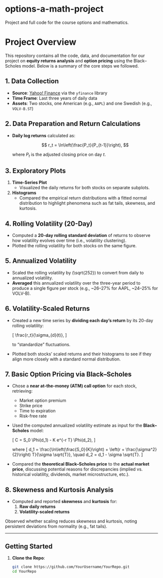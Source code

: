 # options-a-math-project
Project and full code for the course options and mathematics.


# Project Overview

This repository contains all the code, data, and documentation for our project on **equity returns analysis** and **option pricing** using the Black–Scholes model. Below is a summary of the core steps we followed.

## 1. Data Collection
- **Source**: [Yahoo! Finance](https://finance.yahoo.com/) via the `yfinance` library  
- **Time Frame**: Last three years of daily data  
- **Assets**: Two stocks, one American (e.g., `AAPL`) and one Swedish (e.g., `VOLV-B.ST`)

## 2. Data Preparation and Return Calculations
- **Daily log returns** calculated as:

  $$
  r_t = \ln\left(\frac{P_t}{P_{t-1}}\right),
  $$
  
  where $P_t$ is the adjusted closing price on day $t$.

## 3. Exploratory Plots
1. **Time-Series Plot**  
   - Visualized the daily returns for both stocks on separate subplots.
2. **Histograms**  
   - Compared the empirical return distributions with a fitted normal distribution to highlight phenomena such as fat tails, skewness, and kurtosis.

## 4. Rolling Volatility (20-Day)
- Computed a **20-day rolling standard deviation** of returns to observe how volatility evolves over time (i.e., volatility clustering).
- Plotted the rolling volatility for both stocks on the same figure.

## 5. Annualized Volatility
- Scaled the rolling volatility by \(\sqrt{252}\) to convert from daily to annualized volatility.  
- **Averaged** this annualized volatility over the three-year period to produce a single figure per stock (e.g., ~26–27% for AAPL, ~24–25% for VOLV-B).

## 6. Volatility-Scaled Returns
- Created a new time series by **dividing each day’s return** by its 20-day rolling volatility:

  \[
  \frac{r_t}{\sigma_{d}(t)},
  \]

  to “standardize” fluctuations.
- Plotted both stocks’ scaled returns and their histograms to see if they align more closely with a standard normal distribution.

## 7. Basic Option Pricing via Black–Scholes
- Chose a **near at-the-money (ATM) call option** for each stock, retrieving:
  - Market option premium  
  - Strike price  
  - Time to expiration  
  - Risk-free rate  
- Used the computed annualized volatility estimate as input for the **Black–Scholes** model:

  \[
  C = S_0 \Phi(d_1) - K e^{-r T} \Phi(d_2),
  \]

  where
  \[
  d_1 = \frac{\ln\left(\frac{S_0}{K}\right) + \left(r + \frac{\sigma^2}{2}\right) T}{\sigma \sqrt{T}}, 
  \quad
  d_2 = d_1 - \sigma \sqrt{T}.
  \]

- Compared the **theoretical Black–Scholes price** to the **actual market price**, discussing potential reasons for discrepancies (implied vs. historical volatility, dividends, market microstructure, etc.).

## 8. Skewness and Kurtosis Analysis
- Computed and reported **skewness** and **kurtosis** for:
  1. **Raw daily returns**  
  2. **Volatility-scaled returns**  

Observed whether scaling reduces skewness and kurtosis, noting persistent deviations from normality (e.g., fat tails).

---

## Getting Started

1. **Clone the Repo**:
   ```bash
   git clone https://github.com/YourUsername/YourRepo.git
   cd YourRepo
